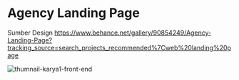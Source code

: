 # Agency Landing Page
Sumber Design
https://www.behance.net/gallery/90854249/Agency-Landing-Page?tracking_source=search_projects_recommended%7Cweb%20landing%20page

![thumnail-karya1-front-end](https://user-images.githubusercontent.com/47371845/119924448-cde46480-bf9d-11eb-862c-7e623caaa440.PNG)


